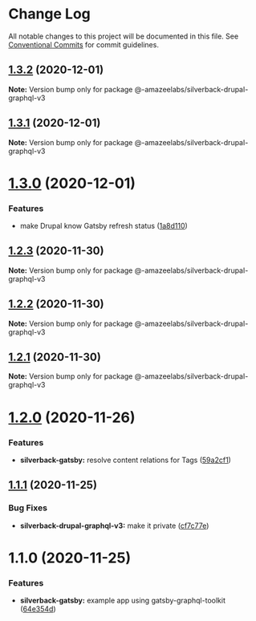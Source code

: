 # Change Log

All notable changes to this project will be documented in this file.
See [Conventional Commits](https://conventionalcommits.org) for commit guidelines.

## [1.3.2](https://github.com/AmazeeLabs/silverback-mono/compare/@-amazeelabs/silverback-drupal-graphql-v3@1.3.1...@-amazeelabs/silverback-drupal-graphql-v3@1.3.2) (2020-12-01)

**Note:** Version bump only for package @-amazeelabs/silverback-drupal-graphql-v3





## [1.3.1](https://github.com/AmazeeLabs/silverback-mono/compare/@-amazeelabs/silverback-drupal-graphql-v3@1.3.0...@-amazeelabs/silverback-drupal-graphql-v3@1.3.1) (2020-12-01)

**Note:** Version bump only for package @-amazeelabs/silverback-drupal-graphql-v3





# [1.3.0](https://github.com/AmazeeLabs/silverback-mono/compare/@-amazeelabs/silverback-drupal-graphql-v3@1.2.3...@-amazeelabs/silverback-drupal-graphql-v3@1.3.0) (2020-12-01)


### Features

* make Drupal know Gatsby refresh status ([1a8d110](https://github.com/AmazeeLabs/silverback-mono/commit/1a8d1101f95ee84e282a4a14a2d6cfc24207f190))





## [1.2.3](https://github.com/AmazeeLabs/silverback-mono/compare/@-amazeelabs/silverback-drupal-graphql-v3@1.2.2...@-amazeelabs/silverback-drupal-graphql-v3@1.2.3) (2020-11-30)

**Note:** Version bump only for package @-amazeelabs/silverback-drupal-graphql-v3





## [1.2.2](https://github.com/AmazeeLabs/silverback-mono/compare/@-amazeelabs/silverback-drupal-graphql-v3@1.2.1...@-amazeelabs/silverback-drupal-graphql-v3@1.2.2) (2020-11-30)

**Note:** Version bump only for package @-amazeelabs/silverback-drupal-graphql-v3





## [1.2.1](https://github.com/AmazeeLabs/silverback-mono/compare/@-amazeelabs/silverback-drupal-graphql-v3@1.2.0...@-amazeelabs/silverback-drupal-graphql-v3@1.2.1) (2020-11-30)

**Note:** Version bump only for package @-amazeelabs/silverback-drupal-graphql-v3





# [1.2.0](https://github.com/AmazeeLabs/silverback-mono/compare/@-amazeelabs/silverback-drupal-graphql-v3@1.1.1...@-amazeelabs/silverback-drupal-graphql-v3@1.2.0) (2020-11-26)


### Features

* **silverback-gatsby:** resolve content relations for Tags ([59a2cf1](https://github.com/AmazeeLabs/silverback-mono/commit/59a2cf110380519384c10a182950d2651702f31f))





## [1.1.1](https://github.com/AmazeeLabs/silverback-mono/compare/@-amazeelabs/silverback-drupal-graphql-v3@1.1.0...@-amazeelabs/silverback-drupal-graphql-v3@1.1.1) (2020-11-25)


### Bug Fixes

* **silverback-drupal-graphql-v3:** make it private ([cf7c77e](https://github.com/AmazeeLabs/silverback-mono/commit/cf7c77ecdce9d3f2ab2351495b3859550ec7a50f))





# 1.1.0 (2020-11-25)


### Features

* **silverback-gatsby:** example app using gatsby-graphql-toolkit ([64e354d](https://github.com/AmazeeLabs/silverback-mono/commit/64e354dfbc1ea6923de681bd2fd83bb4817f529d))
